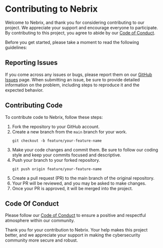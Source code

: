 # Contributing to Nebrix

Welcome to Nebrix, and thank you for considering contributing to our project. We appreciate your support and encourage everyone to participate. By contributing to this project, you agree to abide by our [Code of Conduct](CODE_OF_CONDUCT.md).

Before you get started, please take a moment to read the following guidelines:

## Reporting Issues

If you come across any issues or bugs, please report them on our [GitHub Issues](https://github.com/Nebrix/RepositoryName/issues) page. When submitting an issue, be sure to provide detailed information on the problem, including steps to reproduce it and the expected behavior.

## Contributing Code

To contribute code to Nebrix, follow these steps:

1. Fork the repository to your GitHub account.
2. Create a new branch from the `main` branch for your work.
   ```
   git checkout -b feature/your-feature-name
   ```
4. Make your code changes and commit them. Be sure to follow our coding style and keep your commits focused and descriptive.
5. Push your branch to your forked repository.
   ```
   git push origin feature/your-feature-name
   ```
6. Create a pull request (PR) to the main branch of the original repository.
7. Your PR will be reviewed, and you may be asked to make changes.
8. Once your PR is approved, it will be merged into the project.

## Code Of Conduct

Please follow our [Code of Conduct](https://github.com/Nebrix/.github/blob/main/CODE_OF_CONDUCT.md) to ensure a positive and respectful atmosphere within our community.

Thank you for your contribution to Nebrix. Your help makes this project better, and we appreciate your support in making the cybersecurity community more secure and robust.
